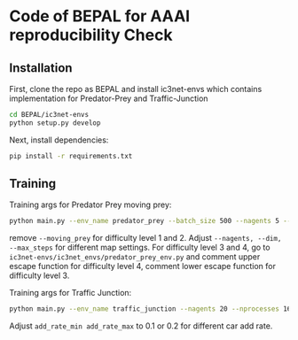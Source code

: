 # Code of BEPAL for AAAI reproducibility Check
## Installation

First, clone the repo as BEPAL and install ic3net-envs which contains implementation for Predator-Prey and Traffic-Junction

```bash
cd BEPAL/ic3net-envs
python setup.py develop
```
Next, install dependencies:
```bash
pip install -r requirements.txt
```

## Training
Training args for Predator Prey moving prey:
```bash
python main.py --env_name predator_prey --batch_size 500 --nagents 5 --nprocesses 1 --num_epochs 4000 --hid_size 64 --detach_gap 10 --lrate 0.001 --dim 12 --max_steps 40 --ic3net --vision 2 --obstacles 10 --recurrent --mode cooperative --moving_prey
```
remove `--moving_prey` for difficulty level 1 and 2. Adjust `--nagents, --dim, --max_steps` for different map settings. For difficulty level 3 and 4, go to `ic3net-envs/ic3net_envs/predator_prey_env.py` and comment upper escape function for difficulty level 4, comment lower escape function for difficulty level 3. 

Training args for Traffic Junction:
```bash
python main.py --env_name traffic_junction --nagents 20 --nprocesses 16 --num_epochs 2000 --hid_size 128 --detach_gap 10 --lrate 0.001 --dim 18 --max_steps 80 --ic3net --vision 1 --recurrent --add_rate_min 0.1 --add_rate_max 0.1 --curr_start 0 --curr_end 0 --difficulty hard
```
Adjust `add_rate_min add_rate_max` to 0.1 or 0.2 for different car add rate. 
